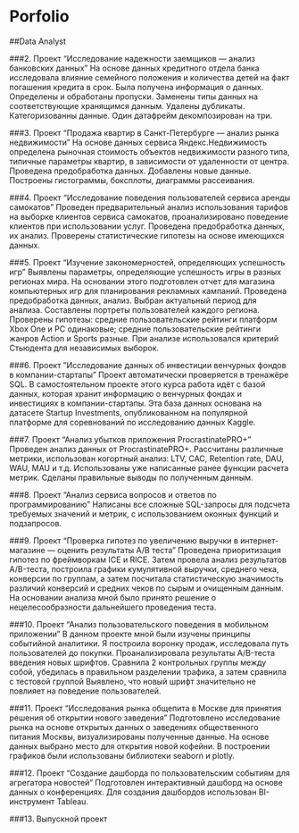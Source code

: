 # Porfolio
##Data Analyst

###2. Проект “Исследование надежности заемщиков — анализ банковских данных”
На основе данных кредитного отдела банка исследовала влияние семейного положения и количества детей на факт погашения кредита в срок. Была получена информация о данных. Определены и обработаны пропуски. Заменены типы данных на соответствующие хранящимся данным. Удалены дубликаты. Категоризованны данные. Один датафрейм декомпозирован на три.


###3. Проект “Продажа квартир в Санкт-Петербурге — анализ рынка недвижимости”
На основе данных сервиса Яндекс.Недвижимость определена рыночная стоимость объектов недвижимости разного типа, типичные параметры квартир, в зависимости от удаленности от центра. Проведена предобработка данных. Добавлены новые данные. Построены гистограммы, боксплоты, диаграммы рассеивания.

###4. Проект “Исследование поведения пользователей сервиса аренды самокатов”
Проведен предварительный анализ использования тарифов на выборке клиентов сервиса самокатов, проанализировано поведение клиентов при использовании услуг. Проведена предобработка данных, их анализ. Проверены статистические гипотезы на основе имеющихся данных.

###5. Проект “Изучение закономерностей, определяющих успешность игр”
Выявлены параметры, определяющие успешность игры в разных регионах мира. На основании этого подготовлен отчет для магазина компьютерных игр для планирования рекламных кампаний. Проведена предобработка данных, анализ. Выбран актуальный период для анализа. Составлены портреты пользователей каждого региона. Проверены гипотезы: средние пользовательские рейтинги платформ Xbox One и PC одинаковые; средние пользовательские рейтинги жанров Action и Sports разные. При анализе использовался критерий Стьюдента для независимых выборок.

###6. Проект ”Исследование данных об инвестиции венчурных фондов в компании-стартапы”
Проект автоматически проверяется в тренажёре SQL. В самостоятельном проекте этого курса работа идёт с базой данных, которая хранит информацию о венчурных фондах и инвестициях в компании-стартапы. Эта база данных основана на датасете Startup Investments, опубликованном на популярной платформе для соревнований по исследованию данных Kaggle.

###7. Проект “Анализ убытков приложения ProcrastinatePRO+”
Проведен анализ данных от ProcrastinatePRO+. Рассчитаны различные метрики, использован когортный анализ: LTV, CAC, Retention rate, DAU, WAU, MAU и т.д. Использованы уже написанные ранее функции расчета метрик. Сделаны правильные выводы по полученным данным.


###8. Проект “Анализ сервиса вопросов и ответов по программированию”
Написаны все сложные SQL-запросы для подсчета требуемых значений и метрик, с использованием оконных функций и подзапросов.

###9. Проект “Проверка гипотез по увеличению выручки в интернет-магазине — оценить результаты A/B теста”
Проведена приоритизация гипотез по фреймворкам ICE и RICE. Затем провела анализ результатов A/B-теста, построила графики кумулятивной выручки, среднего чека, конверсии по группам, а затем посчитала статистическую значимость различий конверсий и средних чеков по сырым и очищенным данным. На основании анализа мной было принято решение о нецелесообразности дальнейшего проведения теста.

###10. Проект “Анализ пользовательского поведения в мобильном приложении”
В данном проекте мной были изучены принципы событийной аналитики. Я построила воронку продаж, исследовала путь пользователей до покупки. Проанализировала результаты A/B-теста введения новых шрифтов. Сравнила 2 контрольных группы между собой, убедилась в правильном разделении трафика, а затем сравнила с тестовой группой Выявлено, что новый шрифт значительно не повлияет на поведение пользователей.

###11. Проект “Исследования рынка общепита в Москве для принятия решения об открытии нового заведения”
Подготовлено исследование рынка на основе открытых данных о заведениях общественного питания Москвы, визуализированы полученные данные. На основе данных выбрано место для открытия новой кофейни. В построении графиков были использованы библиотеки seaborn и plotly. 

###12. Проект “Создание дашборда по пользовательским событиям для агрегатора новостей”
Подготовлен интерактивный дашборд на основе данных о конференциях. Для создания дашбордов использован BI-инструмент Tableau.

###13. Выпускной проект

